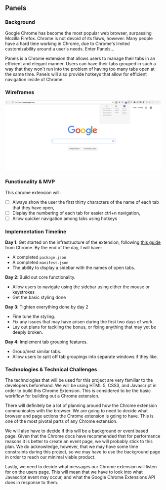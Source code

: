 ## Panels

### Background

Google Chrome has become the most popular web browser, surpassing Mozilla Firefox. Chrome is not devoid of its flaws, however. Many people have a hard time working in Chrome, due to Chrome's limited customizability around a user's needs. Enter Panels...

Panels is a Chrome extension that allows users to manage their tabs in an efficient and elegant manner. Users can have their tabs grouped in such a way that they won't run into the problem of having too many tabs open at the same time. Panels will also provide hotkeys that allow for efficient navigation inside of Chrome.  

### Wireframes

![wireframes](/images/panels_wireframe.png)

### Functionality & MVP

This chrome extension will:

- [ ] Always show the user the first thirty characters of the name of each tab that they have open,
- [ ] Display the numbering of each tab for easier ctrl+n navigation,
- [ ] Allow quicker navigation among tabs using hotkeys

### Implementation Timeline

**Day 1**: Get started on the infrastructure of the extension, following <a href="https://developer.chrome.com/extensions/getstarted">this guide</a> from Chrome.  By the end of the day, I will have:

- A completed `package.json`
- A completed `manifest.json`
- The ability to display a sidebar with the names of open tabs.

**Day 2**:  Build out core functionality.

- Allow users to navigate using the sidebar using either the mouse or keystrokes
- Get the basic styling done

**Day 3**: Tighten everything done by day 2

- Fine tune the styling.
- Fix any issues that may have arisen during the first two days of work.
- Lay out plans for tackling the bonus, or fixing anything that may yet be deeply broken.

**Day 4**:  Implement tab grouping features.

- Group/nest similar tabs.
- Allow users to split off tab groupings into separate windows if they like.

### Technologies & Technical Challenges

The technologies that will be used for this project are very familiar to the developers beforehand. We will be using HTML 5, CSS3, and Javascript in order to build this Chrome Extension. This is considered to be the basic workflow for building out a Chrome extension.

There will definitely be a lot of planning around how the Chrome extension communicates with the browser. We are going to need to decide what browser and page actions the Chrome extension is going to have. This is one of the most pivotal parts of any Chrome extension.

We will also have to decide if this will be a background or event based page. Given that the Chrome docs have recommended that for performance reasons it is better to create an event page, we will probably stick to this plan. We do acknowledge, however, that we may have some time constraints during this project, so we may have to use the background page in order to reach our minimal viable product.

Lastly, we need to decide what messages our Chrome extension will listen for on the users page. This will mean that we have to look into what Javascript event may occur, and what the Google Chrome Extensions API does in response to them.